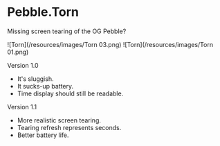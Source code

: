 # Pebble.Torn
Missing screen tearing of the OG Pebble?

![Torn](/resources/images/Torn 03.png) ![Torn](/resources/images/Torn 01.png) 

Version 1.0

* It's sluggish.
* It sucks-up battery.
* Time display should still be readable.

Version 1.1

* More realistic screen tearing.
* Tearing refresh represents seconds.
* Better battery life.

